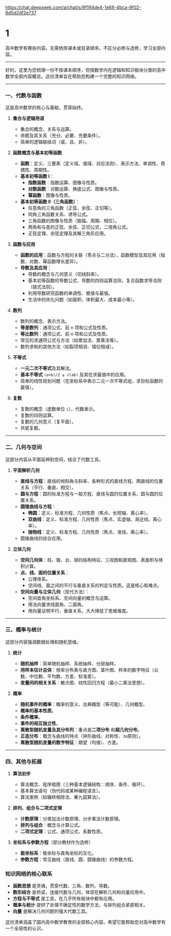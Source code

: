 https://chat.deepseek.com/a/chat/s/9f194de4-1e68-4bca-9f02-8d5d2df2e737

# 1

高中数学有哪些内容。无需依照课本或目录顺序。不区分必修与选修，学习全部内容。

---

好的，这里为您梳理一份不按课本顺序，但按数学内在逻辑和知识板块分类的高中数学全部内容概览。这份清单旨在帮助您构建一个完整的知识网络。

---

### 一、代数与函数

这是高中数学的核心与基础，贯穿始终。

1.  **集合与逻辑用语**

    - 集合的概念、关系与运算。
    - 命题及其关系（充分、必要、充要条件）。
    - 简单的逻辑联结词（或、且、非）。

2.  **函数概念与基本初等函数**

    - **函数**：定义、三要素（定义域、值域、对应法则）、表示方法、单调性、奇偶性、周期性。
    - **基本初等函数 I**：
      - **指数函数**：指数运算、图像与性质。
      - **对数函数**：对数运算、换底公式、图像与性质。
      - **幂函数**：图像与性质。
    - **基本初等函数 II（三角函数）**：
      - 任意角的三角函数（正弦、余弦、正切等）。
      - 同角三角函数关系、诱导公式。
      - 三角函数的图像与性质（振幅、周期、相位）。
      - 两角和与差的正弦、余弦、正切公式，二倍角公式。
      - 正弦定理、余弦定理及其解三角形应用。

3.  **函数与应用**

    - **函数的应用**：函数与方程的关联（零点与二分法），函数模型及其应用（指数、对数、幂函数增长差异）。
    - **导数及其应用**：
      - 导数的概念与几何意义（切线斜率）。
      - 基本初等函数的导数公式、导数的四则运算法则、复合函数求导法则（链式法则）。
      - 利用导数研究函数的单调性、极值与最值。
      - 生活中的优化问题（如面积、体积最大、成本最小等）。

4.  **数列**

    - 数列的概念、表示方法。
    - **等差数列**：通项公式、前 n 项和公式及性质。
    - **等比数列**：通项公式、前 n 项和公式及性质。
    - 常见的求通项公式与方法（如累加法、累乘法等）。
    - 数列求和的其他方法（如裂项相消、错位相减）。

5.  **不等式**

    - **一元二次不等式**及其解法。
    - **基本不等式** `(a+b)/2 ≥ √(ab)` 及其在求最值中的应用。
    - 简单的线性规划问题（在坐标系中表示二元一次不等式组，求目标函数的最值）。

6.  **复数**
    - 复数的概念（虚数单位 `i`），代数表示。
    - 复数的四则运算。
    - 复数的几何意义（复平面）。
    - 共轭复数。

---

### 二、几何与空间

这部分内容从平面延伸到空间，结合了代数工具。

1.  **平面解析几何**

    - **直线与方程**：直线的倾斜角与斜率、各种形式的直线方程、两直线的位置关系（平行、垂直、相交）。
    - **圆与方程**：圆的标准方程与一般方程、直线与圆的位置关系、圆与圆的位置关系。
    - **圆锥曲线与方程**：
      - **椭圆**：定义、标准方程、几何性质（焦点、长短轴、离心率）。
      - **双曲线**：定义、标准方程、几何性质（焦点、实虚轴、渐近线、离心率）。
      - **抛物线**：定义、标准方程、几何性质（焦点、准线、离心率）。
    - 圆锥曲线的综合应用。

2.  **立体几何**
    - **空间几何体**：柱、锥、台、球的结构特征、三视图和直观图、表面积与体积计算。
    - **点、线、面的位置关系**：
      - 公理体系。
      - 空间线、面之间的平行与垂直关系的判定与性质。这是核心和难点。
    - **空间向量与立体几何**（现代方法）：
      - 空间直角坐标系、空间向量的概念与运算。
      - 用法向量求线面角、二面角。
      - 用向量证明平行、垂直关系，大大降低了思维难度。

---

### 三、概率与统计

这部分内容强调数据处理和随机思维。

1.  **统计**

    - **随机抽样**：简单随机抽样、系统抽样、分层抽样。
    - **用样本估计总体**：频率分布表与直方图、茎叶图、样本的数字特征（众数、中位数、平均数、方差、标准差）。
    - **变量间的相关关系**：散点图、线性回归方程（最小二乘法思想）。

2.  **概率**
    - **随机事件的概率**：概率的意义、古典概型（等可能）、几何概型。
    - **概率的基本性质**。
    - **条件概率**。
    - **事件的相互独立性**。
    - **离散型随机变量及其分布列**：重点是**二项分布** 和**超几何分布**。
    - **正态分布**：概念与曲线的特点（钟形曲线、对称性、`3σ`原则）。
    - **离散型随机变量的数字特征**：期望（均值）、方差。

---

### 四、其他与拓展

1.  **算法初步**

    - 算法概念、程序框图（三种基本逻辑结构：顺序、条件、循环）。
    - 基本算法语句（伪代码或某种编程语言）。
    - 算法案例（如辗转相除法、秦九韶算法）。

2.  **排列、组合与二项式定理**

    - **计数原理**：分类加法计数原理、分步乘法计数原理。
    - **排列与组合**：概念与计算公式。
    - **二项式定理**：公式、通项公式、系数性质。

3.  **坐标系与参数方程**（部分教材作为选修）
    - **极坐标系**：极坐标与直角坐标的互化。
    - **参数方程**：常见曲线（直线、圆、圆锥曲线）的参数方程。

### 知识网络的核心联系

- **函数思想** 是灵魂，贯穿代数、三角、数列、导数。
- **数形结合** 是桥梁，连接代数与几何，体现在解析几何和向量应用中。
- **方程与不等式** 是工具，在几乎所有板块中都有应用。
- **概率与统计** 提供了处理不确定性的数学方法，与排列组合紧密相关。
- **向量** 是解决几何问题的强大代数工具。

这份清单涵盖了国内高中数学教育的全部核心内容。希望它能帮助您对高中数学有一个全局性的认识。
